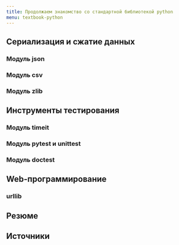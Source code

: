 ```yaml
---
title: Продолжаем знакомство со стандартной библиотекой python
menu: textbook-python
---
```


## Сериализация и сжатие данных

### Модуль json

### Модуль csv

### Модуль zlib

## Инструменты тестирования

### Модуль timeit

### Модуль pytest и unittest

### Модуль doctest

## Web-программирование

### urllib

## Резюме

## Источники

